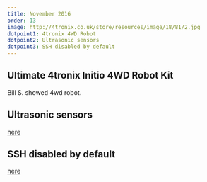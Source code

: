 ```yaml
---
title: November 2016
order: 13
image: http://4tronix.co.uk/store/resources/image/18/81/2.jpg
dotpoint1: 4tronix 4WD Robot
dotpoint2: Ultrasonic sensors
dotpoint3: SSH disabled by default
---
```


## Ultimate 4tronix Initio 4WD Robot Kit
Bill S. showed 4wd robot. 

## Ultrasonic sensors
[here](https://raspberrypisig.github.io/blog/robot/ultrasonic/sensors/2016/11/27/ultrasonic-sensor/)

## SSH disabled by default
[here](https://raspberrypisig.github.io/blog/raspbian/ssh/2016/12/06/ssh-on-new-raspbian/)

